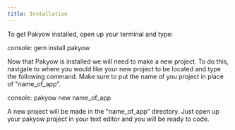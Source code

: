 ```yaml
---
title: Installation
---
```


To get Pakyow installed, open up your terminal and type:

  console:
  gem install pakyow

Now that Pakyow is installed we will need to make a new project. To do this, navigate to where you would like your new project to be located and type the following command. Make sure to put the name of you project in place of "name_of_app".

  console:
  pakyow new name_of_app

A new project will be made in the "name_of_app" directory.
Just open up your pakyow project in your text editor and you will be ready to code.
